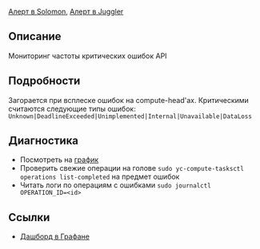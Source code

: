 [Алерт в Solomon](https://solomon.yandex-team.ru/admin/projects/yandexcloud/alerts?text=alert+on+Compute+api+errors+), [Алерт в Juggler](https://juggler.yandex-team.ru/aggregate_checks/?query=service%3Dcompute-head-errors)

## Описание
Мониторинг частоты критических ошибок API

## Подробности
Загорается при всплеске ошибок на compute-head'ах. Критическими считаются следующие типы ошибок: `Unknown|DeadlineExceeded|Unimplemented|Internal|Unavailable|DataLoss`

## Диагностика
- Посмотреть на [график](https://grafana.yandex-team.ru/d/qU8QWBFZz/cloud-compute-api?viewPanel=4&orgId=1)
- Проверить свежие операции на голове `sudo yc-compute-tasksctl operations list-completed` на предмет ошибок
- Читать логи по операциям с ошибками `sudo journalctl OPERATION_ID=<id>`

## Ссылки
- [Дашборд в Графане](https://grafana.yandex-team.ru/d/qU8QWBFZz/cloud-compute-api?orgId=1)